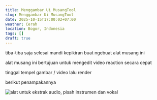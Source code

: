 ```yaml
---
title: Menggambar Ui MusangTool
slug: Menggambar Ui MusangTool
date: 2025-10-15T17:00:02+07:00
weather: Cerah
location: Bogor, Indonesia
tags: []
draft: true
---
```


tiba-tiba saja selesai mandi kepikiran buat ngebuat alat musang ini

alat musang ini bertujuan untuk mengedit video reaction secara cepat

tinggal tempel gambar / video lalu render

berikut penampakannya

![alat untuk ekstrak audio, pisah instrumen dan vokal](tts-tool.avif)
